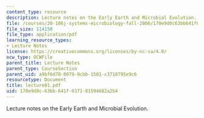 ```yaml
---
content_type: resource
description: Lecture notes on the Early Earth and Microbial Evolution.
file: /courses/20-106j-systems-microbiology-fall-2006/170e9d0c63bb641f037181594682a2b4_lecture01.pdf
file_size: 114150
file_type: application/pdf
learning_resource_types:
- Lecture Notes
license: https://creativecommons.org/licenses/by-nc-sa/4.0/
ocw_type: OCWFile
parent_title: Lecture Notes
parent_type: CourseSection
parent_uid: a9bf6d70-8079-9cbb-1501-c3710795e9c6
resourcetype: Document
title: lecture01.pdf
uid: 170e9d0c-63bb-641f-0371-81594682a2b4
---
```

Lecture notes on the Early Earth and Microbial Evolution.